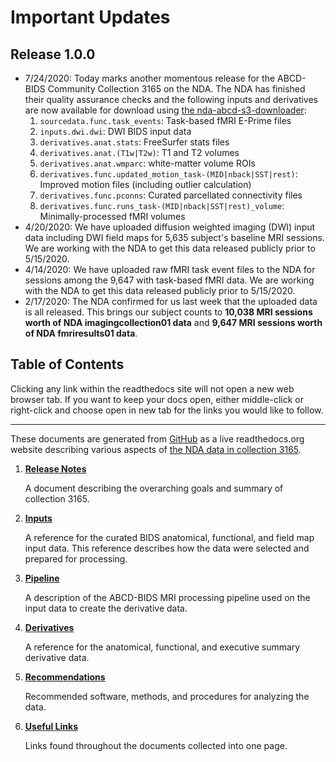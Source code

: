# Important Updates

## Release 1.0.0

- 7/24/2020: Today marks another momentous release for the ABCD-BIDS Community Collection 3165 on the NDA.  The NDA has finished their quality assurance checks and the following inputs and derivatives are now available for download using [the nda-abcd-s3-downloader](https://github.com/ABCD-STUDY/nda-abcd-s3-downloader):
    1. `sourcedata.func.task_events`: Task-based fMRI E-Prime files
    1. `inputs.dwi.dwi`: DWI BIDS input data
    1. `derivatives.anat.stats`: FreeSurfer stats files
    1. `derivatives.anat.(T1w|T2w)`: T1 and T2 volumes
    1. `derivatives.anat.wmparc`: white-matter volume ROIs
    1. `derivatives.func.updated_motion_task-(MID|nback|SST|rest)`: Improved motion files (including outlier calculation)
    1. `derivatives.func.pconns`: Curated parcellated connectivity files
    1. `derivatives.func.runs_task-(MID|nback|SST|rest)_volume`: Minimally-processed fMRI volumes
- 4/20/2020: We have uploaded diffusion weighted imaging (DWI) input data including DWI field maps for 5,635 subject's baseline MRI sessions.  We are working with the NDA to get this data released publicly prior to 5/15/2020.
- 4/14/2020: We have uploaded raw fMRI task event files to the NDA for sessions among the 9,647 with task-based fMRI data.  We are working with the NDA to get this data released publicly prior to 5/15/2020.
- 2/17/2020: The NDA confirmed for us last week that the uploaded data is all released.  This brings our subject counts to **10,038 MRI sessions worth of NDA imagingcollection01 data** and **9,647 MRI sessions worth of NDA fmriresults01 data**.

## Table of Contents

Clicking any link within the readthedocs site will not open a new web browser tab.  If you want to keep your docs open, either middle-click or right-click and choose open in new tab for the links you would like to follow.

---

These documents are generated from [GitHub](https://github.com/ABCD-STUDY/nda-abcd-collection-3165) as a live readthedocs.org website describing various aspects of [the NDA data in collection 3165](https://nda.nih.gov/edit_collection.html?id=3165).

1. [**Release Notes**](https://collection3165.readthedocs.io/en/stable/release_notes/)

    A document describing the overarching goals and summary of collection 3165.

1. [**Inputs**](https://collection3165.readthedocs.io/en/stable/inputs/)

    A reference for the curated BIDS anatomical, functional, and field map input data.  This reference describes how the data were selected and prepared for processing.

1. [**Pipeline**](https://collection3165.readthedocs.io/en/stable/pipeline/)

    A description of the ABCD-BIDS MRI processing pipeline used on the input data to create the derivative data.

1. [**Derivatives**](https://collection3165.readthedocs.io/en/stable/derivatives/)

    A reference for the anatomical, functional, and executive summary derivative data.

1. [**Recommendations**](https://collection3165.readthedocs.io/en/stable/recommendations/)

    Recommended software, methods, and procedures for analyzing the data.

1. [**Useful Links**](https://collection3165.readthedocs.io/en/stable/useful/)

    Links found throughout the documents collected into one page.
